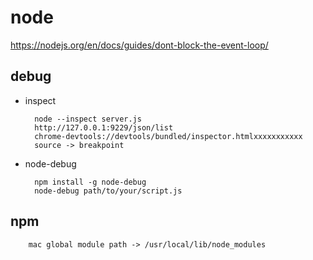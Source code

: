 # node

https://nodejs.org/en/docs/guides/dont-block-the-event-loop/

## debug

- inspect

        node --inspect server.js
        http://127.0.0.1:9229/json/list
        chrome-devtools://devtools/bundled/inspector.htmlxxxxxxxxxxx
        source -> breakpoint

- node-debug

        npm install -g node-debug
        node-debug path/to/your/script.js

## npm

        mac global module path -> /usr/local/lib/node_modules